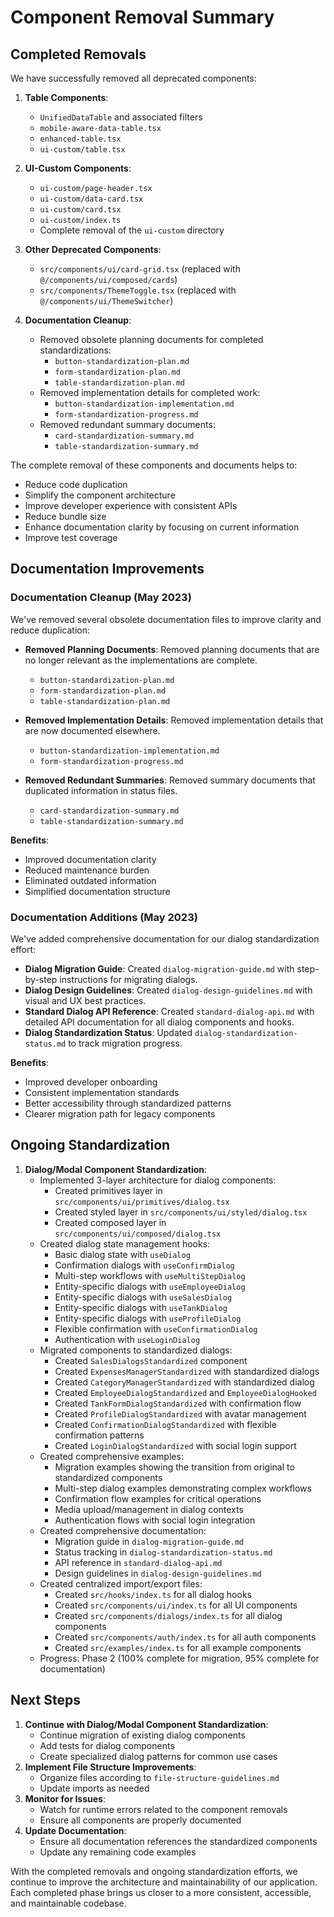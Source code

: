 # Component Removal Summary

## Completed Removals

We have successfully removed all deprecated components:

1. **Table Components**:

   - `UnifiedDataTable` and associated filters
   - `mobile-aware-data-table.tsx`
   - `enhanced-table.tsx`
   - `ui-custom/table.tsx`

2. **UI-Custom Components**:

   - `ui-custom/page-header.tsx`
   - `ui-custom/data-card.tsx`
   - `ui-custom/card.tsx`
   - `ui-custom/index.ts`
   - Complete removal of the `ui-custom` directory

3. **Other Deprecated Components**:

   - `src/components/ui/card-grid.tsx` (replaced with `@/components/ui/composed/cards`)
   - `src/components/ThemeToggle.tsx` (replaced with `@/components/ui/ThemeSwitcher`)

4. **Documentation Cleanup**:
   - Removed obsolete planning documents for completed standardizations:
     - `button-standardization-plan.md`
     - `form-standardization-plan.md`
     - `table-standardization-plan.md`
   - Removed implementation details for completed work:
     - `button-standardization-implementation.md`
     - `form-standardization-progress.md`
   - Removed redundant summary documents:
     - `card-standardization-summary.md`
     - `table-standardization-summary.md`

The complete removal of these components and documents helps to:

- Reduce code duplication
- Simplify the component architecture
- Improve developer experience with consistent APIs
- Reduce bundle size
- Enhance documentation clarity by focusing on current information
- Improve test coverage

## Documentation Improvements

### Documentation Cleanup (May 2023)

We've removed several obsolete documentation files to improve clarity and reduce duplication:

- **Removed Planning Documents**: Removed planning documents that are no longer relevant as the implementations are complete.

  - `button-standardization-plan.md`
  - `form-standardization-plan.md`
  - `table-standardization-plan.md`

- **Removed Implementation Details**: Removed implementation details that are now documented elsewhere.

  - `button-standardization-implementation.md`
  - `form-standardization-progress.md`

- **Removed Redundant Summaries**: Removed summary documents that duplicated information in status files.
  - `card-standardization-summary.md`
  - `table-standardization-summary.md`

**Benefits**:

- Improved documentation clarity
- Reduced maintenance burden
- Eliminated outdated information
- Simplified documentation structure

### Documentation Additions (May 2023)

We've added comprehensive documentation for our dialog standardization effort:

- **Dialog Migration Guide**: Created `dialog-migration-guide.md` with step-by-step instructions for migrating dialogs.
- **Dialog Design Guidelines**: Created `dialog-design-guidelines.md` with visual and UX best practices.
- **Standard Dialog API Reference**: Created `standard-dialog-api.md` with detailed API documentation for all dialog components and hooks.
- **Dialog Standardization Status**: Updated `dialog-standardization-status.md` to track migration progress.

**Benefits**:

- Improved developer onboarding
- Consistent implementation standards
- Better accessibility through standardized patterns
- Clearer migration path for legacy components

## Ongoing Standardization

1. **Dialog/Modal Component Standardization**:
   - Implemented 3-layer architecture for dialog components:
     - Created primitives layer in `src/components/ui/primitives/dialog.tsx`
     - Created styled layer in `src/components/ui/styled/dialog.tsx`
     - Created composed layer in `src/components/ui/composed/dialog.tsx`
   - Created dialog state management hooks:
     - Basic dialog state with `useDialog`
     - Confirmation dialogs with `useConfirmDialog`
     - Multi-step workflows with `useMultiStepDialog`
     - Entity-specific dialogs with `useEmployeeDialog`
     - Entity-specific dialogs with `useSalesDialog`
     - Entity-specific dialogs with `useTankDialog`
     - Entity-specific dialogs with `useProfileDialog`
     - Flexible confirmation with `useConfirmationDialog`
     - Authentication with `useLoginDialog`
   - Migrated components to standardized dialogs:
     - Created `SalesDialogsStandardized` component
     - Created `ExpensesManagerStandardized` with standardized dialogs
     - Created `CategoryManagerStandardized` with standardized dialog
     - Created `EmployeeDialogStandardized` and `EmployeeDialogHooked`
     - Created `TankFormDialogStandardized` with confirmation flow
     - Created `ProfileDialogStandardized` with avatar management
     - Created `ConfirmationDialogStandardized` with flexible confirmation patterns
     - Created `LoginDialogStandardized` with social login support
   - Created comprehensive examples:
     - Migration examples showing the transition from original to standardized components
     - Multi-step dialog examples demonstrating complex workflows
     - Confirmation flow examples for critical operations
     - Media upload/management in dialog contexts
     - Authentication flows with social login integration
   - Created comprehensive documentation:
     - Migration guide in `dialog-migration-guide.md`
     - Status tracking in `dialog-standardization-status.md`
     - API reference in `standard-dialog-api.md`
     - Design guidelines in `dialog-design-guidelines.md`
   - Created centralized import/export files:
     - Created `src/hooks/index.ts` for all dialog hooks
     - Created `src/components/ui/index.ts` for all UI components
     - Created `src/components/dialogs/index.ts` for all dialog components
     - Created `src/components/auth/index.ts` for all auth components
     - Created `src/examples/index.ts` for all example components
   - Progress: Phase 2 (100% complete for migration, 95% complete for documentation)

## Next Steps

1. **Continue with Dialog/Modal Component Standardization**:
   - Continue migration of existing dialog components
   - Add tests for dialog components
   - Create specialized dialog patterns for common use cases
2. **Implement File Structure Improvements**:
   - Organize files according to `file-structure-guidelines.md`
   - Update imports as needed
3. **Monitor for Issues**:
   - Watch for runtime errors related to the component removals
   - Ensure all components are properly documented
4. **Update Documentation**:
   - Ensure all documentation references the standardized components
   - Update any remaining code examples

With the completed removals and ongoing standardization efforts, we continue to improve the architecture and maintainability of our application. Each completed phase brings us closer to a more consistent, accessible, and maintainable codebase.
